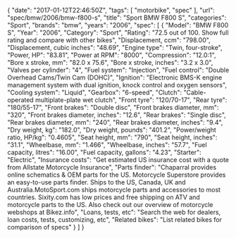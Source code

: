 {
    "date": "2017-01-12T22:46:50Z",
    "tags": [
        "motorbike",
        "spec"
    ],
    "url": "spec\/bmw\/2006\/bmw-f800-s",
    "title": "Sport BMW F800 S",
    "categories": "Sport",
    "brands": "bmw",
    "years": "2006",
    "spec": [
        {
            "Model": "BMW F800 S",
            "Year": "2006",
            "Category": "Sport",
            "Rating": "72.5 out of 100. Show full rating and compare with other bikes",
            "Displacement, ccm": "798.00",
            "Displacement, cubic inches": "48.69",
            "Engine type": "Twin, four-stroke",
            "Power, HP": "83.81",
            "Power at RPM": "8000",
            "Compression": "12.0:1",
            "Bore x stroke, mm": "82.0 x 75.6",
            "Bore x stroke, inches": "3.2 x 3.0",
            "Valves per cylinder": "4",
            "Fuel system": "Injection",
            "Fuel control": "Double Overhead Cams\/Twin Cam (DOHC)",
            "Ignition": "Electronic BMS-K engine management system with dual ignition, knock control and oxygen sensors",
            "Cooling system": "Liquid",
            "Gearbox": "6-speed",
            "Clutch": "Cable-operated multiplate-plate wet clutch",
            "Front tyre": "120\/70-17",
            "Rear tyre": "180\/55-17",
            "Front brakes": "Double disc",
            "Front brakes diameter, mm": "320",
            "Front brakes diameter, inches": "12.6",
            "Rear brakes": "Single disc",
            "Rear brakes diameter, mm": "240",
            "Rear brakes diameter, inches": "9.4",
            "Dry weight, kg": "182.0",
            "Dry weight, pounds": "401.2",
            "Power\/weight ratio, HP\/kg": "0.4605",
            "Seat height, mm": "790",
            "Seat height, inches": "31.1",
            "Wheelbase, mm": "1.466",
            "Wheelbase, inches": "57.7",
            "Fuel capacity, litres": "16.00",
            "Fuel capacity, gallons": "4.23",
            "Starter": "Electric",
            "Insurance costs": "Get estimated US insurance cost with a quote from Allstate Motorcycle Insurance",
            "Parts finder": "Chaparral provides online schematics & OEM parts for the US.   Motorcycle Superstore provides an easy-to-use parts finder. Ships to the US, Canada, UK and Australia.MotoSport.com ships motorcycle parts and accessories to most countries.    Sixity.com has low prices and free shipping on ATV and motorcycle parts to the US. Also check out our overview of motorcycle webshops at Bikez.info",
            "Loans, tests, etc": "Search the web for dealers, loan costs, tests, customizing, etc",
            "Related bikes": "List related bikes for comparison of specs"
        }
    ]
}